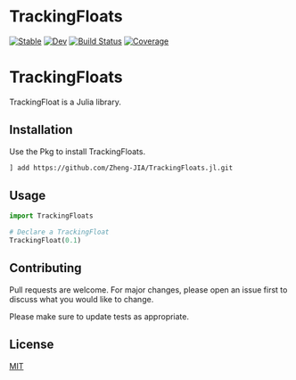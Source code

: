 # TrackingFloats

[![Stable](https://img.shields.io/badge/docs-stable-blue.svg)](https://Zheng-JIA.github.io/TrackingFloats.jl/stable/)
[![Dev](https://img.shields.io/badge/docs-dev-blue.svg)](https://Zheng-JIA.github.io/TrackingFloats.jl/dev/)
[![Build Status](https://github.com/Zheng-JIA/TrackingFloats.jl/actions/workflows/CI.yml/badge.svg?branch=master)](https://github.com/Zheng-JIA/TrackingFloats.jl/actions/workflows/CI.yml?query=branch%3Amaster)
[![Coverage](https://codecov.io/gh/Zheng-JIA/TrackingFloats.jl/branch/master/graph/badge.svg)](https://codecov.io/gh/Zheng-JIA/TrackingFloats.jl)

# TrackingFloats

TrackingFloat is a Julia library.

## Installation

Use the Pkg to install TrackingFloats.

```bash
] add https://github.com/Zheng-JIA/TrackingFloats.jl.git
```

## Usage

```python
import TrackingFloats

# Declare a TrackingFloat
TrackingFloat(0.1)

```

## Contributing
Pull requests are welcome. For major changes, please open an issue first to discuss what you would like to change.

Please make sure to update tests as appropriate.

## License
[MIT](https://choosealicense.com/licenses/mit/)
